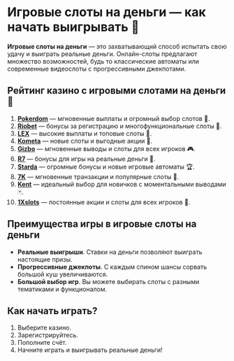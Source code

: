 # Игровые слоты на деньги — как начать выигрывать 🎰

**Игровые слоты на деньги** — это захватывающий способ испытать свою удачу и выиграть реальные деньги. Онлайн-слоты предлагают множество возможностей, будь то классические автоматы или современные видеослоты с прогрессивными джекпотами.

## Рейтинг казино с игровыми слотами на деньги 🎯

1. **[Pokerdom](https://brandplay.link/4k77v2yx)** — мгновенные выплаты и огромный выбор слотов 🎲.
2. **[Riobet](https://brandplay.link/7xBLTPyj)** — бонусы за регистрацию и многофункциональные слоты 🎁.
3. **[LEX](https://brandplay.link/zW4hdDFV)** — высокие выплаты и топовые слоты 💸.
4. **[Kometa](https://brandplay.link/8ZymQJV8)** — новые слоты и выгодные акции 🌟.
5. **[Gizbo](https://brandplay.link/bprXw4YV)** — мгновенные выводы и слоты для всех игроков 🎮.
6. **[R7](https://brandplay.link/bMd3Yjsw)** — бонусы для игры на реальные деньги 🎰.
7. **[Starda](https://brandplay.link/fB7xwRFL)** — огромные бонусы и новые игровые автоматы 🏆.
8. **[7K](https://brandplay.link/BvQyFShp)** — мгновенные транзакции и популярные слоты 🎉.
9. **[Kent](https://brandplay.link/Fv2WP3js)** — идеальный выбор для новичков с моментальными выводами 🃏.
10. **[1Xslots](https://brandplay.link/hSB1khtr)** — постоянные акции и слоты для всех игроков 🎰.

## Преимущества игры в игровые слоты на деньги

- **Реальные выигрыши**. Ставки на деньги позволяют выиграть настоящие призы.
- **Прогрессивные джекпоты**. С каждым спином шансы сорвать большой куш увеличиваются.
- **Большой выбор игр**. Вы можете выбирать слоты с разными тематиками и функционалом.

## Как начать играть?

1. Выберите казино.
2. Зарегистрируйтесь.
3. Пополните счёт.
4. Начните играть и выигрывать реальные деньги!
